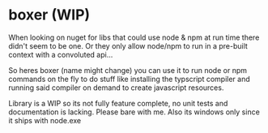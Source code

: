 # boxer (WIP)
When looking on nuget for libs that could use node & npm at run time there didn't seem to be one. Or they only allow node/npm to run in a pre-built context with a convoluted api...

So heres boxer (name might change) you can use it to run node or npm commands on the fly to do stuff like installing the typscript compiler and running said compiler on demand to create javascript resources.

Library is a WIP so its not fully feature complete, no unit tests and documentation is lacking. Please bare with me.
Also its windows only since it ships with node.exe
